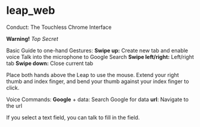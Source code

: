 leap_web
========
Conduct: The Touchless Chrome Interface

**Warning!** _Top Secret_

Basic Guide to one-hand Gestures:
**Swipe up:** Create new tab and enable voice
	Talk into the microphone to Google Search
**Swipe left/right:** Left/right tab
**Swipe down:** Close current tab

Place both hands above the Leap to use the mouse. Extend your right thumb and index finger,
 and bend your thumb against your index finger to click.

 Voice Commands:
 **Google** + data: Search Google for data
 **url**: Navigate to the url

 If you select a text field, you can talk to fill in the field.

